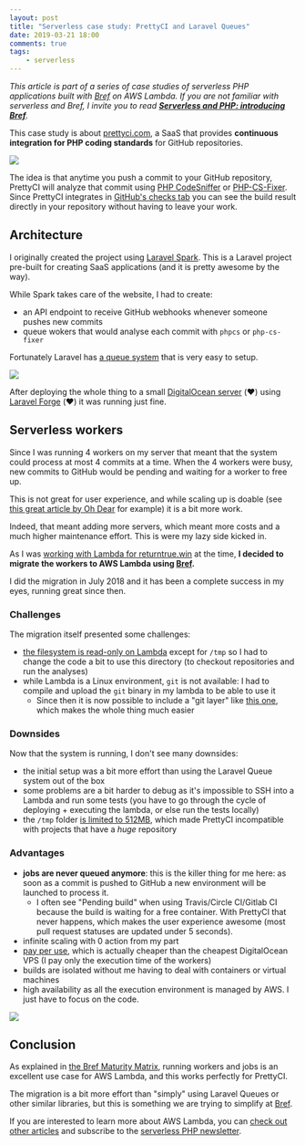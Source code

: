 ```yaml
---
layout: post
title: "Serverless case study: PrettyCI and Laravel Queues"
date: 2019-03-21 18:00
comments: true
tags:
    - serverless
---
```


*This article is part of a series of case studies of serverless PHP applications built with [Bref](https://bref.sh/) on AWS Lambda. If you are not familiar with serverless and Bref, I invite you to read [**Serverless and PHP: introducing Bref**](/serverless-php/).*

This case study is about [prettyci.com](https://prettyci.com/), a SaaS that provides **continuous integration for PHP coding standards** for GitHub repositories.

[![](/images/posts/prettyci-intro.png)](https://prettyci.com/)

The idea is that anytime you push a commit to your GitHub repository, PrettyCI will analyze that commit using [PHP CodeSniffer](https://github.com/squizlabs/PHP_CodeSniffer) or [PHP-CS-Fixer](https://github.com/FriendsOfPHP/PHP-CS-Fixer). Since PrettyCI integrates in [GitHub's checks tab](https://blog.github.com/2018-05-07-introducing-checks-api/) you can see the build result directly in your repository without having to leave your work.

<!--more-->

## Architecture

I originally created the project using [Laravel Spark](https://spark.laravel.com/). This is a Laravel project pre-built for creating SaaS applications (and it is pretty awesome by the way).

While Spark takes care of the website, I had to create:

- an API endpoint to receive GitHub webhooks whenever someone pushes new commits
- queue wokers that would analyse each commit with `phpcs` or `php-cs-fixer`

Fortunately Laravel has [a queue system](https://laravel.com/docs/5.7/queues) that is very easy to setup.

[![](/images/posts/prettyci-architecture.png)](/images/posts/prettyci-architecture.png)

After deploying the whole thing to a small [DigitalOcean server](https://m.do.co/c/1f59f177416b) (❤️) using [Laravel Forge](https://forge.laravel.com) (❤️) it was running just fine.

## Serverless workers

Since I was running 4 workers on my server that meant that the system could process at most 4 commits at a time. When the 4 workers were busy, new commits to GitHub would be pending and waiting for a worker to free up.

This is not great for user experience, and while scaling up is doable (see [this great article by Oh Dear](https://ohdear.app/blog/how-to-size-scale-your-laravel-queues) for example) it is a bit more work.

Indeed, that meant adding more servers, which meant more costs and a much higher maintenance effort. This is were my lazy side kicked in.

As I was [working with Lambda for returntrue.win](https://mnapoli.fr/serverless-case-study-returntrue/) at the time, **I decided to migrate the workers to AWS Lambda using [Bref](https://bref.sh/).**

I did the migration in July 2018 and it has been a complete success in my eyes, running great since then.

### Challenges

The migration itself presented some challenges:

- [the filesystem is read-only on Lambda](https://bref.sh/docs/environment/storage.html) except for `/tmp` so I had to change the code a bit to use this directory (to checkout repositories and run the analyses)
- while Lambda is a Linux environment, `git` is not available: I had to compile and upload the `git` binary in my lambda to be able to use it
  - Since then it is now possible to include a "git layer" like [this one](https://github.com/lambci/git-lambda-layer), which makes the whole thing much easier

### Downsides

Now that the system is running, I don't see many downsides:

- the initial setup was a bit more effort than using the Laravel Queue system out of the box
- some problems are a bit harder to debug as it's impossible to SSH into a Lambda and run some tests (you have to go through the cycle of deploying + executing the lambda, or else run the tests locally)
- the `/tmp` folder [is limited to 512MB](https://docs.aws.amazon.com/lambda/latest/dg/limits.html), which made PrettyCI incompatible with projects that have a *huge* repository

### Advantages

- **jobs are never queued anymore**: this is the killer thing for me here: as soon as a commit is pushed to GitHub a new environment will be launched to process it.
  - I often see "Pending build" when using Travis/Circle CI/Gitlab CI because the build is waiting for a free container. With PrettyCI that never happens, which makes the user experience awesome (most pull request statuses are updated under 5 seconds).
- infinite scaling with 0 action from my part
- [pay per use](https://aws.amazon.com/lambda/pricing/), which is actually cheaper than the cheapest DigitalOcean VPS (I pay only the execution time of the workers)
- builds are isolated without me having to deal with containers or virtual machines
- high availability as all the execution environment is managed by AWS. I just have to focus on the code.

[![](/images/posts/prettyci-builds.png)](https://prettyci.com/)

## Conclusion

As explained in [the Bref Maturity Matrix](https://bref.sh/docs/#maturity-matrix), running workers and jobs is an excellent use case for AWS Lambda, and this works perfectly for PrettyCI.

The migration is a bit more effort than "simply" using Laravel Queues or other similar libraries, but this is something we are trying to simplify at [Bref](https://bref.sh/).

If you are interested to learn more about AWS Lambda, you can [check out other articles](/) and subscribe to the [serverless PHP newsletter](https://serverless-php.news/).
